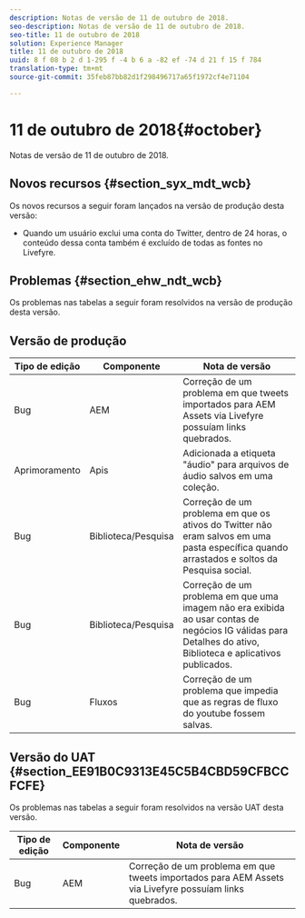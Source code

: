 ```yaml
---
description: Notas de versão de 11 de outubro de 2018.
seo-description: Notas de versão de 11 de outubro de 2018.
seo-title: 11 de outubro de 2018
solution: Experience Manager
title: 11 de outubro de 2018
uuid: 8 f 08 b 2 d 1-295 f -4 b 6 a -82 ef -74 d 21 f 15 f 784
translation-type: tm+mt
source-git-commit: 35feb87bb82d1f298496717a65f1972cf4e71104

---
```



# 11 de outubro de 2018{#october}

Notas de versão de 11 de outubro de 2018.

## Novos recursos {#section_syx_mdt_wcb}

Os novos recursos a seguir foram lançados na versão de produção desta versão:

* Quando um usuário exclui uma conta do Twitter, dentro de 24 horas, o conteúdo dessa conta também é excluído de todas as fontes no Livefyre.

## Problemas {#section_ehw_ndt_wcb}

Os problemas nas tabelas a seguir foram resolvidos na versão de produção desta versão.

## Versão de produção

| **Tipo de edição** | **Componente** | **Nota de versão** |
|---|---|---|
| Bug | AEM | Correção de um problema em que tweets importados para AEM Assets via Livefyre possuíam links quebrados. |
| Aprimoramento | Apis | Adicionada a etiqueta &quot;áudio&quot; para arquivos de áudio salvos em uma coleção. |
| Bug | Biblioteca/Pesquisa | Correção de um problema em que os ativos do Twitter não eram salvos em uma pasta específica quando arrastados e soltos da Pesquisa social. |
| Bug | Biblioteca/Pesquisa | Correção de um problema em que uma imagem não era exibida ao usar contas de negócios IG válidas para Detalhes do ativo, Biblioteca e aplicativos publicados. |
| Bug | Fluxos | Correção de um problema que impedia que as regras de fluxo do youtube fossem salvas. |

## Versão do UAT {#section_EE91B0C9313E45C5B4CBD59CFBCCFCFE}

Os problemas nas tabelas a seguir foram resolvidos na versão UAT desta versão.

| **Tipo de edição** | **Componente** | **Nota de versão** |
|---|---|---|
| Bug | AEM | Correção de um problema em que tweets importados para AEM Assets via Livefyre possuíam links quebrados. |

